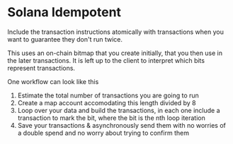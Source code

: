 # Solana Idempotent

Include the transaction instructions atomically with transactions when you want to guarantee they don't run twice.

This uses an on-chain bitmap that you create initially, that you then use in the later transactions. It is left up to the client to interpret which bits represent transactions.

One workflow can look like this

1. Estimate the total number of transactions you are going to run
2. Create a map account accomodating this length divided by 8
3. Loop over your data and build the transactions, in each one include a transaction to mark the bit, where the bit is the nth loop iteration
4. Save your transactions & asynchronously send them with no worries of a double spend and no worry about trying to confirm them

